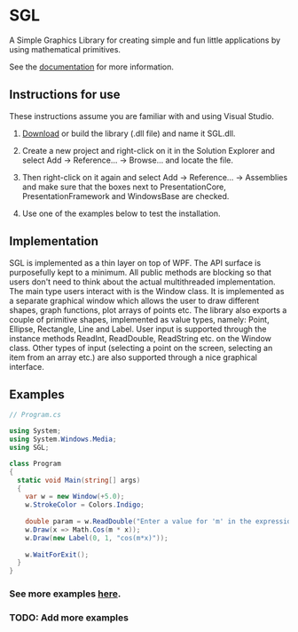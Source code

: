 # SGL
A Simple Graphics Library for creating simple and fun little applications by using mathematical primitives.

See the [documentation](https://veselink1.github.io/SGL-Docs/annotated.html) for more information.

## Instructions for use
These instructions assume you are familiar with and using Visual Studio. 

1. [Download](https://github.com/veselink1/SGL/releases) or build the library (.dll file) and name it SGL.dll.

2. Create a new project and right-click on it in the Solution Explorer and select Add -> Reference... -> Browse... and locate the file.

3. Then right-click on it again and select Add -> Reference... -> Assemblies and make sure that the boxes next to PresentationCore, PresentationFramework and WindowsBase are checked. 

4. Use one of the examples below to test the installation.

## Implementation

SGL is implemented as a thin layer on top of WPF. The API surface is purposefully kept to a minimum. All public methods are blocking so that users don't need to think about the actual multithreaded implementation. The main type users interact with is the Window class. It is implemented as a separate graphical window which allows the user to draw different shapes, graph functions, plot arrays of points etc. The library also exports a couple of primitive shapes, implemented as value types, namely: Point, Ellipse, Rectangle, Line and Label. User input is supported through the instance methods ReadInt, ReadDouble, ReadString etc. on the Window class. Other types of input (selecting a point on the screen, selecting an item from an array etc.) are also supported through a nice graphical interface. 

## Examples

```csharp
// Program.cs

using System;
using System.Windows.Media;
using SGL;

class Program
{
  static void Main(string[] args)
  {
    var w = new Window(+5.0);
    w.StrokeColor = Colors.Indigo;
    
    double param = w.ReadDouble("Enter a value for 'm' in the expression cos(m*x): ");
    w.Draw(x => Math.Cos(m * x));
    w.Draw(new Label(0, 1, "cos(m*x)"));
    
    w.WaitForExit();
  }
}

```
### See more examples [here](https://github.com/veselink1/SGL/tree/master/examples).

### TODO: Add more examples
